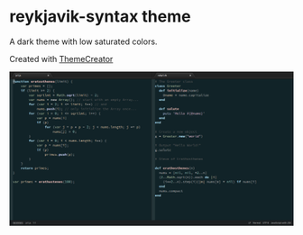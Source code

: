 # reykjavik-syntax theme

A dark theme with low saturated colors.

Created with [ThemeCreator](https://github.com/mswift42/themecreator)

![Screenshot ](https://github.com/mswift42/reykjavik-syntax/raw/master/tc1atomreykjavik.png)
